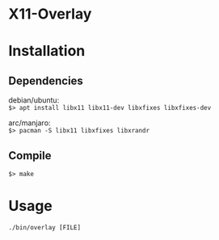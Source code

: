 
# X11-Overlay

# Installation

## Dependencies

debian/ubuntu:  
```$> apt install libx11 libx11-dev libxfixes libxfixes-dev```

arc/manjaro:  
```$> pacman -S libx11 libxfixes libxrandr```

## Compile
```$> make```


# Usage

```./bin/overlay [FILE]```